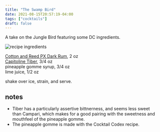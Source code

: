 ```yaml
---
title: "The Swamp Bird"
date: 2021-08-15T20:57:19-04:00
tags: ["cocktails"]
draft: false
---
```


A take on the Jungle Bird featuring some DC ingredients.

![recipe ingredients](/img/swamp-bird.jpg)

[Cotton and Reed PX Dark Rum](https://www.cottonandreed.com/rums), 2 oz  
[Capitoline Tiber](https://www.capitolinevermouth.com/bottlings), 3/4 oz  
pineapple gomme syrup, 3/4 oz  
lime juice, 1/2 oz  

shake over ice, strain, and serve.

## notes

- Tiber has a particularly assertive bittnerness, and seems less sweet than Campari, which makes for a good pairing with the sweetness and mouthfeel of the pineapple gomme.
- The pineapple gomme is made with the Cocktail Codex recipe.
